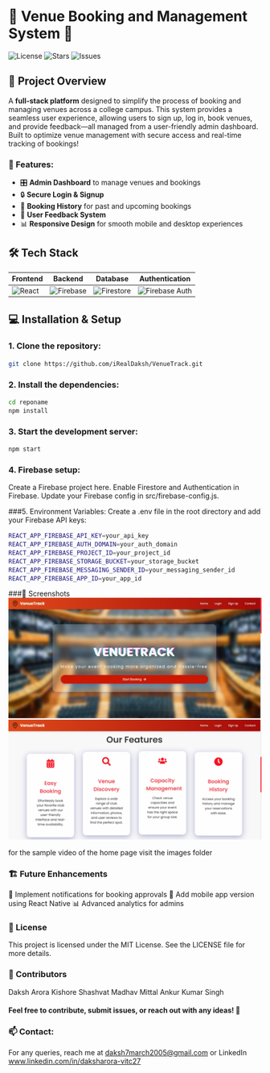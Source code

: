 # 🎉 Venue Booking and Management System 🎉

![License](https://img.shields.io/github/license/yourusername/reponame) ![Stars](https://img.shields.io/github/stars/yourusername/reponame) ![Issues](https://img.shields.io/github/issues/yourusername/reponame)

## 🚀 Project Overview

A **full-stack platform** designed to simplify the process of booking and managing venues across a college campus. This system provides a seamless user experience, allowing users to sign up, log in, book venues, and provide feedback—all managed from a user-friendly admin dashboard. Built to optimize venue management with secure access and real-time tracking of bookings!

### 🎯 Features:
- 🎛️ **Admin Dashboard** to manage venues and bookings  
- 🔒 **Secure Login & Signup**  
- 📅 **Booking History** for past and upcoming bookings  
- 📝 **User Feedback System**  
- 📊 **Responsive Design** for smooth mobile and desktop experiences  

## 🛠️ Tech Stack

| Frontend | Backend | Database | Authentication |
| -------- | ------- | -------- | -------------- |
| ![React](https://img.shields.io/badge/-React-61DAFB?logo=react&logoColor=white&style=for-the-badge) | ![Firebase](https://img.shields.io/badge/-Firebase-FFCA28?logo=firebase&logoColor=white&style=for-the-badge) | ![Firestore](https://img.shields.io/badge/-Firestore-039BE5?logo=firebase&logoColor=white&style=for-the-badge) | ![Firebase Auth](https://img.shields.io/badge/-Firebase%20Auth-039BE5?logo=firebase&logoColor=white&style=for-the-badge) |

## 💻 Installation & Setup

### 1. Clone the repository:
```bash
git clone https://github.com/iRealDaksh/VenueTrack.git
```
### 2. Install the dependencies:
```bash
cd reponame
npm install
```
### 3. Start the development server:
```bash
npm start
```
### 4. Firebase setup:
Create a Firebase project here.
Enable Firestore and Authentication in Firebase.
Update your Firebase config in src/firebase-config.js.

###5. Environment Variables:
Create a .env file in the root directory and add your Firebase API keys:
```bash
REACT_APP_FIREBASE_API_KEY=your_api_key
REACT_APP_FIREBASE_AUTH_DOMAIN=your_auth_domain
REACT_APP_FIREBASE_PROJECT_ID=your_project_id
REACT_APP_FIREBASE_STORAGE_BUCKET=your_storage_bucket
REACT_APP_FIREBASE_MESSAGING_SENDER_ID=your_messaging_sender_id
REACT_APP_FIREBASE_APP_ID=your_app_id
```
###🎨 Screenshots
![Main page screenshot #1](./images/mainpage.jpg)
![Main page screenshot #2](./images/mainpage2.jpg)

for the sample video of the home page visit the images folder

### 🏗️ Future Enhancements
🌟 Implement notifications for booking approvals
📲 Add mobile app version using React Native
📊 Advanced analytics for admins

### 📜 License
This project is licensed under the MIT License. See the LICENSE file for more details.

### 🙌 Contributors
Daksh Arora
Kishore Shashvat
Madhav Mittal
Ankur Kumar Singh


#### Feel free to contribute, submit issues, or reach out with any ideas! 🤝

### 📫 Contact:
For any queries, reach me at daksh7march2005@gmail.com or LinkedIn www.linkedin.com/in/daksharora-vitc27
